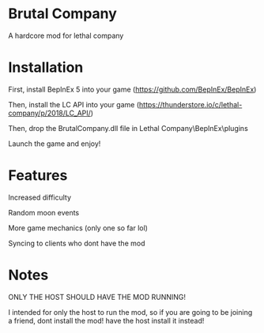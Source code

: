 # Brutal Company
A hardcore mod for lethal company

# Installation
First, install BepInEx 5 into your game
(https://github.com/BepInEx/BepInEx)

Then, install the LC API into your game
(https://thunderstore.io/c/lethal-company/p/2018/LC_API/)

Then, drop the BrutalCompany.dll file in Lethal Company\BepInEx\plugins

Launch the game and enjoy!

# Features
Increased difficulty

Random moon events

More game mechanics (only one so far lol)

Syncing to clients who dont have the mod


# Notes
ONLY THE HOST SHOULD HAVE THE MOD RUNNING!

I intended for only the host to run the mod, so if you are going to be joining a friend, dont install the mod! have the host install it instead!


